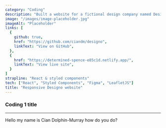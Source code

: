 ```yaml
---
category: "Coding"
description: "Built a website for a fictional design company named Designo, with designs supplied by www.frontendmentor.io using React and Styled Components, with a LeafletJS integration."
image: "/images/image-placeholder.jpg"
imageAlt: "Placeholder"
links: [
  {
    github: true,
    href: "https://github.com/ciandm/designo",
    linkText: "View on GitHub",
  },
  {
    href: "https://determined-spence-e85c1d.netlify.app/",
    linkText: "View live site",
  }
]
strapline: "React & styled components"
tech: ["React", "Styled Components", "Figma", "LeafletJS"]
title: "Responsive Designo website"
---
```


### Coding 1 title

---

Hello my name is Cian Dolphin-Murray how do you do?